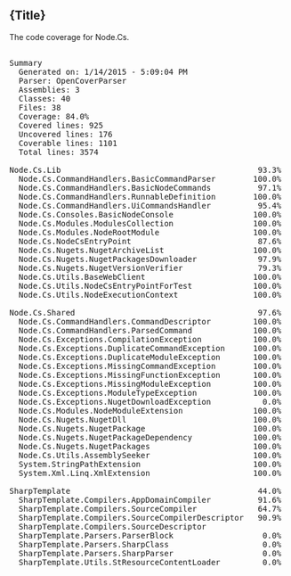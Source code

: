 ﻿<!--settings(
title=Node.Cs Code Coverage
description=Node.Cs Code Coverage
)-->


<!--include(shared/breadcrumb.php)-->

## {Title}

The code coverage for Node.Cs.

<pre>

﻿Summary
  Generated on: 1/14/2015 - 5:09:04 PM
  Parser: OpenCoverParser
  Assemblies: 3
  Classes: 40
  Files: 38
  Coverage: 84.0%
  Covered lines: 925
  Uncovered lines: 176
  Coverable lines: 1101
  Total lines: 3574

Node.Cs.Lib                                          93.3%
  Node.Cs.CommandHandlers.BasicCommandParser        100.0%
  Node.Cs.CommandHandlers.BasicNodeCommands          97.1%
  Node.Cs.CommandHandlers.RunnableDefinition        100.0%
  Node.Cs.CommandHandlers.UiCommandsHandler          95.4%
  Node.Cs.Consoles.BasicNodeConsole                 100.0%
  Node.Cs.Modules.ModulesCollection                 100.0%
  Node.Cs.Modules.NodeRootModule                    100.0%
  Node.Cs.NodeCsEntryPoint                           87.6%
  Node.Cs.Nugets.NugetArchiveList                   100.0%
  Node.Cs.Nugets.NugetPackagesDownloader             97.9%
  Node.Cs.Nugets.NugetVersionVerifier                79.3%
  Node.Cs.Utils.BaseWebClient                       100.0%
  Node.Cs.Utils.NodeCsEntryPointForTest             100.0%
  Node.Cs.Utils.NodeExecutionContext                100.0%

Node.Cs.Shared                                       97.6%
  Node.Cs.CommandHandlers.CommandDescriptor         100.0%
  Node.Cs.CommandHandlers.ParsedCommand             100.0%
  Node.Cs.Exceptions.CompilationException           100.0%
  Node.Cs.Exceptions.DuplicateCommandException      100.0%
  Node.Cs.Exceptions.DuplicateModuleException       100.0%
  Node.Cs.Exceptions.MissingCommandException        100.0%
  Node.Cs.Exceptions.MissingFunctionException       100.0%
  Node.Cs.Exceptions.MissingModuleException         100.0%
  Node.Cs.Exceptions.ModuleTypeException            100.0%
  Node.Cs.Exceptions.NugetDownloadException           0.0%
  Node.Cs.Modules.NodeModuleExtension               100.0%
  Node.Cs.Nugets.NugetDll                           100.0%
  Node.Cs.Nugets.NugetPackage                       100.0%
  Node.Cs.Nugets.NugetPackageDependency             100.0%
  Node.Cs.Nugets.NugetPackages                      100.0%
  Node.Cs.Utils.AssemblySeeker                      100.0%
  System.StringPathExtension                        100.0%
  System.Xml.Linq.XmlExtension                      100.0%

SharpTemplate                                        44.0%
  SharpTemplate.Compilers.AppDomainCompiler          91.6%
  SharpTemplate.Compilers.SourceCompiler             64.7%
  SharpTemplate.Compilers.SourceCompilerDescriptor   90.9%
  SharpTemplate.Compilers.SourceDescriptor                
  SharpTemplate.Parsers.ParserBlock                   0.0%
  SharpTemplate.Parsers.SharpClass                    0.0%
  SharpTemplate.Parsers.SharpParser                   0.0%
  SharpTemplate.Utils.StResourceContentLoader         0.0%
 
</pre> 
